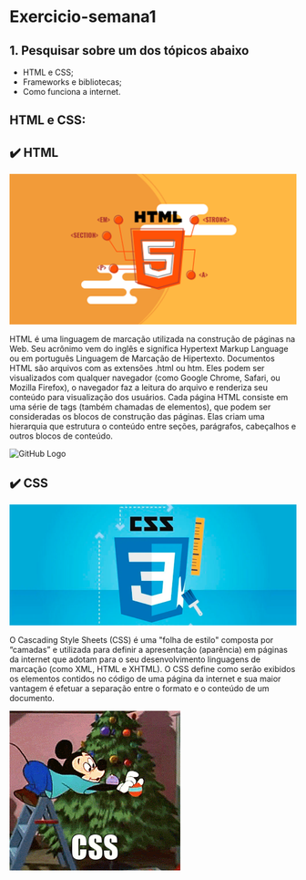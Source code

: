 # Exercicio-semana1

## 1. Pesquisar sobre um dos tópicos abaixo
* HTML e CSS;
* Frameworks e bibliotecas;
* Como funciona a internet.

## HTML e CSS:

## :heavy_check_mark: HTML

![GitHub Logo](/images/html.png)

 HTML é uma linguagem de marcação utilizada na construção de páginas na Web. 
 Seu acrônimo vem do inglês e significa Hypertext Markup Language ou em português Linguagem de Marcação de Hipertexto. 
 Documentos HTML são arquivos com as extensões .html ou htm. Eles podem ser visualizados com qualquer navegador (como Google Chrome, Safari, ou Mozilla Firefox), o navegador faz a leitura do arquivo e renderiza seu conteúdo para visualização dos usuários.
 Cada página HTML consiste em uma série de tags (também chamadas de elementos), que podem ser consideradas os blocos de construção das páginas. Elas criam uma hierarquia que estrutura o conteúdo entre seções, parágrafos, cabeçalhos e outros blocos de conteúdo.

![GitHub Logo](/images/html1.gif)

## :heavy_check_mark: CSS

![GitHub Logo](/images/css.png)

O Cascading Style Sheets (CSS) é uma "folha de estilo" composta por “camadas” e utilizada para definir a apresentação (aparência) em páginas da internet que adotam para o seu desenvolvimento linguagens de marcação (como XML, HTML e XHTML). O CSS define como serão exibidos os elementos contidos no código de uma página da internet e sua maior vantagem é efetuar a separação entre o formato e o conteúdo de um documento.

![GitHub Logo](/images/css1.gif)
